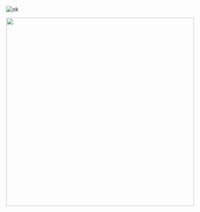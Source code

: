 


![ok](https://github.com/monGithubPerso/HELLO-ou-oromeID/assets/54853371/e3f69a4d-1b34-4552-9b19-fe88967a416f)


<img src="[/images/output/video1.gif](https://github.com/monGithubPerso/HELLO-ou-oromeID/assets/54853371/e3f69a4d-1b34-4552-9b19-fe88967a416f)https://github.com/monGithubPerso/HELLO-ou-oromeID/assets/54853371/e3f69a4d-1b34-4552-9b19-fe88967a416f" width="500" height="500"/>




